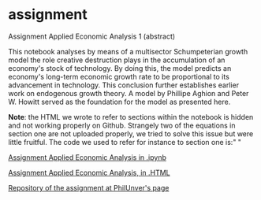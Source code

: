 # assignment

Assignment Applied Economic Analysis 1 (abstract)


This notebook analyses by means of a multisector Schumpeterian growth model the role creative destruction plays in the accumulation of an economy's stock of technology. By doing this, the model predicts an economy's long-term economic growth rate to be proportional to its advancement in technology. This conclusion further establishes earlier work on endogenous growth theory. A model by Phillipe Aghion and Peter W. Howitt served as the foundation for the model as presented here. 


**Note**: the HTML we wrote to refer to sections within the notebook is hidden and not working properly on Github. Strangely two of the equations in section one are not uploaded properly, we tried to solve this issue but were little fruitful. The code we used to refer for instance to section one is:" <a id='Section I. The Production Function'></a> "

[Assignment Applied Economic Analysis in .ipynb](https://github.com/Jacobs007/assignment/blob/master/Applied%20Economic%20Analysis%201%20Assignment%20Schumpeterian%20Model(1).ipynb)


[Assignment Applied Economic Analysis, in .HTML](https://github.com/Jacobs007/assignment/blob/master/Applied%20Economic%20Analysis%201%20Assignment%20Schumpeterian%20Model(1).html)


[Repository of the assignment at PhilUnver's page](https://github.com/PhilUnver/assignments)
